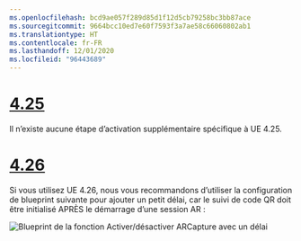 ```yaml
---
ms.openlocfilehash: bcd9ae057f289d85d1f12d5cb79258bc3bb87ace
ms.sourcegitcommit: 9664bcc10ed7e60f7593f3a7ae58c66060802ab1
ms.translationtype: HT
ms.contentlocale: fr-FR
ms.lasthandoff: 12/01/2020
ms.locfileid: "96443689"
---
```

# <a name="425"></a>[4.25](#tab/425)

Il n’existe aucune étape d’activation supplémentaire spécifique à UE 4.25.

# <a name="426"></a>[4.26](#tab/426)

Si vous utilisez UE 4.26, nous vous recommandons d’utiliser la configuration de blueprint suivante pour ajouter un petit délai, car le suivi de code QR doit être initialisé APRÈS le démarrage d’une session AR :

![Blueprint de la fonction Activer/désactiver ARCapture avec un délai](../images/qr-codes-img-01.png)
